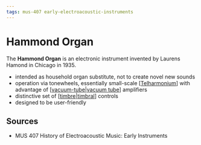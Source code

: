 ```yaml
---
tags: mus-407 early-electroacoustic-instruments
---
```


# Hammond Organ

The **Hammond Organ** is an electronic instrument invented by Laurens Hamond in Chicago in 1935.

- intended as household organ substitute, not to create novel new sounds
- operation via tonewheels, essentially small-scale [[Telharmonium]] with advantage of [[vacuum-tube|vacuum tube]] amplifiers
- distinctive set of [[timbre|timbral]] controls
- designed to be user-friendly

## Sources

- MUS 407 History of Electroacoustic Music: Early Instruments

[//begin]: # "Autogenerated link references for markdown compatibility"
[Telharmonium]: telharmonium "Telharmonium"
[vacuum-tube|vacuum tube]: vacuum-tube "Vacuum Tube"
[timbre|timbral]: timbre "Timbre"
[//end]: # "Autogenerated link references"